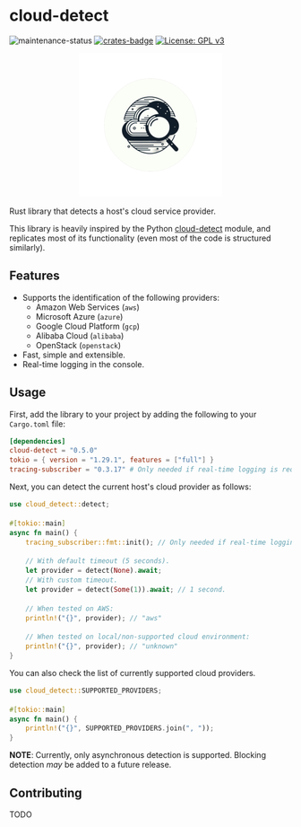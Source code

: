 # cloud-detect

![maintenance-status](https://img.shields.io/badge/maintenance-actively--developed-brightgreen.svg)
[![crates-badge](https://img.shields.io/crates/v/cloud-detect.svg)](https://crates.io/crates/cloud-detect)
[![License: GPL v3](https://img.shields.io/badge/license-GPLv3-blue.svg)](https://www.gnu.org/licenses/gpl-3.0)

<p align="center">
  <img  src="assets/logo.png" alt="Pylon Logo">
</p>

Rust library that detects a host's cloud service provider.

This library is heavily inspired by the Python [cloud-detect](https://github.com/dgzlopes/cloud-detect)
module, and replicates most of its functionality (even most of the code is structured similarly).

## Features

* Supports the identification of the following providers:
    - Amazon Web Services (`aws`)
    - Microsoft Azure (`azure`)
    - Google Cloud Platform (`gcp`)
    - Alibaba Cloud (`alibaba`)
    - OpenStack (`openstack`)
* Fast, simple and extensible.
* Real-time logging in the console.

## Usage

First, add the library to your project by adding the following to your `Cargo.toml` file:

```toml
[dependencies]
cloud-detect = "0.5.0"
tokio = { version = "1.29.1", features = ["full"] }
tracing-subscriber = "0.3.17" # Only needed if real-time logging is required.
```

Next, you can detect the current host's cloud provider as follows:

```rust
use cloud_detect::detect;

#[tokio::main]
async fn main() {
    tracing_subscriber::fmt::init(); // Only needed if real-time logging is required.

    // With default timeout (5 seconds).
    let provider = detect(None).await;
    // With custom timeout.
    let provider = detect(Some(1)).await; // 1 second.

    // When tested on AWS:
    println!("{}", provider); // "aws"

    // When tested on local/non-supported cloud environment:
    println!("{}", provider); // "unknown"
}
```

You can also check the list of currently supported cloud providers.

```rust
use cloud_detect::SUPPORTED_PROVIDERS;

#[tokio::main]
async fn main() {
    println!("{}", SUPPORTED_PROVIDERS.join(", "));
}
```

**NOTE**: Currently, only asynchronous detection is supported. Blocking detection *may* be added to a future release.

## Contributing

TODO